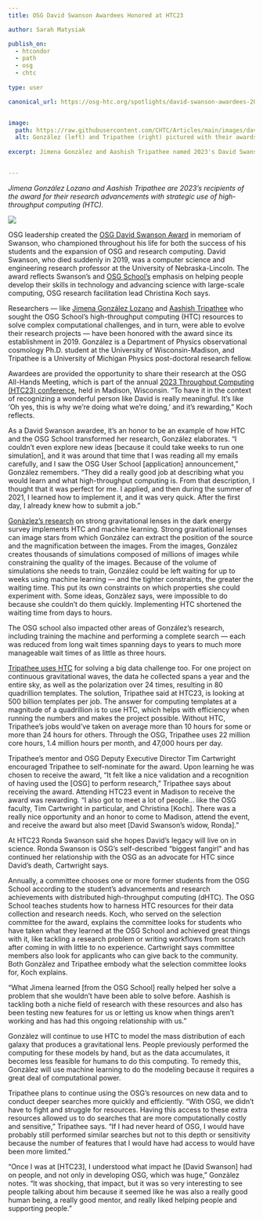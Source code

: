 ```yaml
---
title: OSG David Swanson Awardees Honored at HTC23

author: Sarah Matysiak

publish_on:
  - htcondor
  - path
  - osg
  - chtc
  
type: user 

canonical_url: https://osg-htc.org/spotlights/david-swanson-awardees-2023.html


image:
  path: https://raw.githubusercontent.com/CHTC/Articles/main/images/davidswanson.jpg
  alt: González (left) and Tripathee (right) pictured with their awards. Photo provided by Jimena González.
  
excerpt: Jimena Gonzàlez and Aashish Tripathee named 2023's David Swanson awardees


---
```


*Jimena González Lozano and Aashish Tripathee are 2023’s recipients of the award for their 
research advancements with strategic use of high-throughput computing (HTC).*

![](https://lh7-us.googleusercontent.com/VcQR20TDmmlKpMiOLVabFLUTldi15v4moGyjHmZTSNKHAV4Nur7aoqlInu_2TYbKle2_PHVHmAcmcReKl9MG7LSdlV_tlHT-BDSQi18a6pEnvE7Hl4XBLExh1AsJcxpmgIfYapXic7qeMK1N1YQORBI)

OSG leadership created the [OSG David Swanson Award](https://osg-htc.org/outreach/swanson-award/)
in memoriam of Swanson, who championed throughout his life for both the success of his students 
and the expansion of OSG and research computing. David Swanson, who died suddenly in 2019, was 
a computer science and engineering research professor at the University of Nebraska-Lincoln. 
The award reflects Swanson’s and [OSG School’s](https://osg-htc.org/user-school-2023/) emphasis 
on helping people develop their skills in technology and advancing science with large-scale 
computing, OSG research facilitation lead Christina Koch says.

Researchers — like [Jimena González Lozano](https://www.physics.wisc.edu/directory/gonzalez-lozano-jimena/) 
and [Aashish Tripathee](https://lsa.umich.edu/physics/people/research-fellows/aashisht.html) who sought 
the OSG School’s high-throughput computing (HTC) resources to solve complex computational challenges,
and in turn, were able to evolve their research projects — have been honored with the award since 
its establishment in 2019. González is a Department of Physics observational cosmology Ph.D. student at
the University of Wisconsin-Madison, and Tripathee is a University of Michigan Physics post-doctoral 
research fellow.

  

Awardees are provided the opportunity to share their research at the OSG All-Hands Meeting, which is
part of the annual [2023 Throughput Computing (HTC23) conference](https://agenda.hep.wisc.edu/event/2014/contributions/), 
held in Madison, Wisconsin. “To have it in the context of recognizing a wonderful person like David 
is really meaningful. It’s like ‘Oh yes, this is why we’re doing what we’re doing,’ and it’s rewarding,” 
Koch reflects.

  

As a David Swanson awardee, it’s an honor to be an example of how HTC and the OSG School transformed her 
research, González elaborates. “I couldn’t even explore new ideas [because it could take weeks to run one simulation],
and it was around that time that I was reading all my emails carefully, and I saw the OSG User 
School [application] announcement,” González remembers. “They did a really good job at describing 
what you would learn and what high-throughput computing is. From that description, I thought that it 
was perfect for me. I applied, and then during the summer of 2021, I learned how to implement it, and 
it was very quick. After the first day, I already knew how to submit a job.”

  

[Gonàzlez’s research](https://youtu.be/LzzBHMr_WRA) on strong gravitational lenses in the dark energy
survey implements HTC and machine learning. Strong gravitational lenses can image stars from which 
González can extract the position of the source and the magnification between the images. From the 
images, González creates thousands of simulations composed of millions of images while constraining 
the quality of the images. Because of the volume of simulations she needs to train, González could 
be left waiting for up to weeks using machine learning — and the tighter constraints, the greater 
the waiting time. This put its own constraints on which properties she could experiment with. Some
ideas, Gonzàlez says, were impossible to do because she couldn’t do them quickly. Implementing HTC 
shortened the waiting time from days to hours.

  

The OSG school also impacted other areas of González’s research, including training the machine and
performing a complete search — each was reduced from long wait times spanning days to years to much
more manageable wait times of as little as three hours.

  

[Tripathee uses HTC](https://youtu.be/hKA8H7TtMAg) for solving a big data challenge too. For one 
project on continuous gravitational waves, the data he collected spans a year and the entire sky,
as well as the polarization over 24 times, resulting in 80 quadrillion templates. The solution, 
Tripathee said at HTC23, is looking at 500 billion templates per job. The answer for computing 
templates at a magnitude of a quadrillion is to use HTC, which helps with efficiency when running 
the numbers and makes the project possible. Without HTC, Tripathee’s jobs would’ve taken on average
more than 10 hours for some or more than 24 hours for others. Through the OSG, Tripathee uses 22
million core hours, 1.4 million hours per month, and 47,000 hours per day.

  

Tripathee’s mentor and OSG Deputy Executive Director Tim Cartwright encouraged Tripathee to self-nominate
for the award. Upon learning he was chosen to receive the award, “It felt like a nice validation 
and a recognition of having used the [OSG] to perform research,” Tripathee says about receiving the 
award. Attending HTC23 event in Madison to receive the award was rewarding. “I also got to meet a
lot of people… like the OSG faculty, Tim Cartwright in particular, and Christina [Koch]. There was
a really nice opportunity and an honor to come to Madison, attend the event, and receive the award 
but also meet [David Swanson’s widow, Ronda].”

  

At HTC23 Ronda Swanson said she hopes David’s legacy will live on in science. Ronda Swanson is 
OSG’s self-described “biggest fangirl” and has continued her relationship with the OSG as an 
advocate for HTC since David’s death, Cartwright says.

  

Annually, a committee chooses one or more former students from the OSG School according to the 
student’s advancements and research achievements with distributed high-throughput computing (dHTC). 
The OSG School teaches students how to harness HTC resources for their data collection and research
needs. Koch, who served on the selection committee for the award, explains the committee looks for
students who have taken what they learned at the OSG School and achieved great things with it, like
tackling a research problem or writing workflows from scratch after coming in with little to no 
experience. Cartwright says committee members also look for applicants who can give back to the 
community. Both Gonzàlez and Tripathee embody what the selection committee looks for, Koch explains.

  

“What Jimena learned [from the OSG School] really helped her solve a problem that she wouldn’t have
been able to solve before. Aashish is tackling both a niche field of research with these resources
and also has been testing new features for us or letting us know when things aren’t working and has
had this ongoing relationship with us.”

  

Gonzàlez will continue to use HTC to model the mass distribution of each galaxy that produces a 
gravitational lens. People previously performed the computing for these models by hand, but as 
the data accumulates, it becomes less feasible for humans to do this computing. To remedy this, 
Gonzàlez will use machine learning to do the modeling because it requires a great deal of computational power.

  

Tripathee plans to continue using the OSG’s resources on new data and to conduct deeper searches 
more quickly and efficiently. “With OSG, we didn’t have to fight and struggle for resources. Having
this access to these extra resources allowed us to do searches that are more computationally 
costly and sensitive,” Tripathee says. “If I had never heard of OSG, I would have probably still 
performed similar searches but not to this depth or sensitivity because the number of features 
that I would have had access to would have been more limited.”

  

“Once I was at [HTC23], I understood what impact he [David Swanson] had on people, and not only 
in developing OSG, which was huge,” Gonzàlez notes. “It was shocking, that impact, but it was so
very interesting to see people talking about him because it seemed like he was also a really good
human being, a really good mentor, and really liked helping people and supporting people.”
